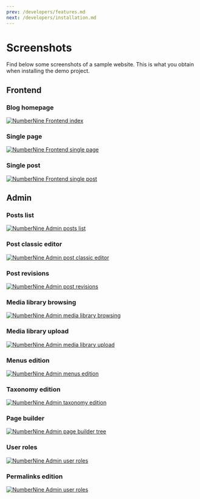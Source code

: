```yaml
---
prev: /developers/features.md
next: /developers/installation.md
---
```


# Screenshots

Find below some screenshots of a sample website. This is what you obtain when installing the demo project.

## Frontend

### Blog homepage
<a href="/images/screenshots/frontend_index.jpg" target="_blank" title="NumberNine Frontend index">
  <img src="/images/screenshots/small/frontend_index.jpg" alt="NumberNine Frontend index">
</a>

### Single page
<a href="/images/screenshots/frontend_single_page.jpg" target="_blank" title="NumberNine Frontend single page">
  <img src="/images/screenshots/small/frontend_single_page.jpg" alt="NumberNine Frontend single page">
</a>

### Single post
<a href="/images/screenshots/frontend_single_post.jpg" target="_blank" title="NumberNine Frontend single post">
  <img src="/images/screenshots/small/frontend_single_post.jpg" alt="NumberNine Frontend single post">
</a>

## Admin

### Posts list
<a href="/images/screenshots/admin_contententity_index.jpg" target="_blank" title="NumberNine Admin posts list">
  <img src="/images/screenshots/small/admin_contententity_index.jpg" alt="NumberNine Admin posts list">
</a>

### Post classic editor
<a href="/images/screenshots/admin_contententity_classic_editor.jpg" target="_blank" title="NumberNine Admin post classic editor">
  <img src="/images/screenshots/small/admin_contententity_classic_editor.jpg" alt="NumberNine Admin post classic editor">
</a>

### Post revisions
<a href="/images/screenshots/admin_contententity_revisions.jpg" target="_blank" title="NumberNine Admin post revisions">
  <img src="/images/screenshots/small/admin_contententity_revisions.jpg" alt="NumberNine Admin post revisions">
</a>

### Media library browsing
<a href="/images/screenshots/admin_medialibrary_index.jpg" target="_blank" title="NumberNine Admin media library browsing">
  <img src="/images/screenshots/small/admin_medialibrary_index.jpg" alt="NumberNine Admin media library browsing">
</a>

### Media library upload
<a href="/images/screenshots/admin_medialibrary_upload.jpg" target="_blank" title="NumberNine Admin media library upload">
  <img src="/images/screenshots/small/admin_medialibrary_upload.jpg" alt="NumberNine Admin media library upload">
</a>

### Menus edition
<a href="/images/screenshots/admin_menus_tree.jpg" target="_blank" title="NumberNine Admin menus edition">
  <img src="/images/screenshots/small/admin_menus_tree.jpg" alt="NumberNine Admin menus edition">
</a>

### Taxonomy edition
<a href="/images/screenshots/admin_taxonomy_edit.jpg" target="_blank" title="NumberNine Admin taxonomy edition">
  <img src="/images/screenshots/small/admin_taxonomy_edit.jpg" alt="NumberNine Admin taxonomy edition">
</a>

### Page builder
<a href="/images/screenshots/admin_pagebuilder_area_tree.jpg" target="_blank" title="NumberNine Admin page builder tree">
  <img src="/images/screenshots/small/admin_pagebuilder_area_tree.jpg" alt="NumberNine Admin page builder tree">
</a>

### User roles
<a href="/images/screenshots/admin_users_roles.jpg" target="_blank" title="NumberNine Admin user roles">
  <img src="/images/screenshots/small/admin_users_roles.jpg" alt="NumberNine Admin user roles">
</a>

### Permalinks edition
<a href="/images/screenshots/admin_settings_permalinks.jpg" target="_blank" title="NumberNine Admin user roles">
  <img src="/images/screenshots/small/admin_settings_permalinks.jpg" alt="NumberNine Admin user roles">
</a>

